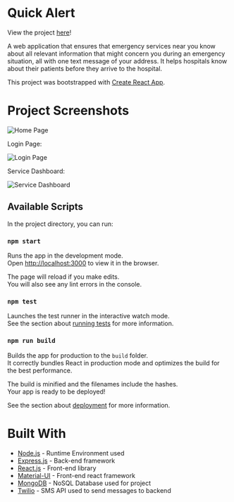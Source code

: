 # Quick Alert

View the project [here](https://discover-more.herokuapp.com/)!

A web application that ensures that emergency services near you know about all relevant information that might concern you during an emergency situation, all with one text message of your address. It helps hospitals know about their patients before they arrive to the hospital.

This project was bootstrapped with [Create React App](https://github.com/facebook/create-react-app).

# Project Screenshots

![Home Page](https://github.com/eshaanc20/QuickAlert/blob/master/public/quickalert.PNG)

Login Page:

![Login Page](https://github.com/eshaanc20/QuickAlert/blob/master/public/quickalert2.PNG)

Service Dashboard:

![Service Dashboard](https://github.com/eshaanc20/QuickAlert/blob/master/public/quickalert3.PNG)


## Available Scripts

In the project directory, you can run:

### `npm start`

Runs the app in the development mode.<br />
Open [http://localhost:3000](http://localhost:3000) to view it in the browser.

The page will reload if you make edits.<br />
You will also see any lint errors in the console.

### `npm test`

Launches the test runner in the interactive watch mode.<br />
See the section about [running tests](https://facebook.github.io/create-react-app/docs/running-tests) for more information.

### `npm run build`

Builds the app for production to the `build` folder.<br />
It correctly bundles React in production mode and optimizes the build for the best performance.

The build is minified and the filenames include the hashes.<br />
Your app is ready to be deployed!

See the section about [deployment](https://facebook.github.io/create-react-app/docs/deployment) for more information.


# Built With

* [Node.js](https://nodejs.org/en/) - Runtime Environment used
* [Express.js](https://expressjs.com/) - Back-end framework
* [React.js](https://reactjs.org/) - Front-end library
* [Material-UI](https://material-ui.com/) - Front-end react framework
* [MongoDB](https://www.mongodb.com/) - NoSQL Database used for project
* [Twilio](https://www.twilio.com/) - SMS API used to send messages to backend